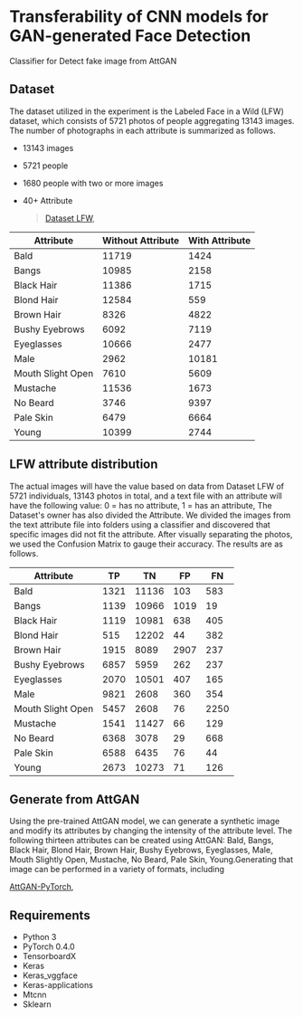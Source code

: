 # Transferability of CNN models for GAN-generated Face Detection

Classifier for Detect fake image from AttGAN  

## Dataset
The dataset utilized in the experiment is the Labeled Face in a Wild (LFW) dataset, which consists of 5721 photos of people aggregating 13143 images. The number of photographs in each attribute is summarized as follows.

-   13143 images
-   5721 people
-   1680 people with two or more images
-   40+ Attribute 

	> [Dataset LFW](http://vis-www.cs.umass.edu/lfw/),

| Attribute | Without Attribute | With Attribute | 
|--|--|--|
| Bald | 11719 | 1424
| Bangs | 10985 | 2158
| Black Hair | 11386 | 1715
| Blond Hair| 12584 | 559
| Brown Hair | 8326 | 4822
| Bushy Eyebrows| 6092 | 7119
| Eyeglasses| 10666  | 2477
| Male |2962  | 10181
| Mouth Slight Open| 7610 | 5609
| Mustache| 11536 | 1673
| No Beard | 3746 | 9397
| Pale Skin |6479  | 6664
| Young | 10399 | 2744


## LFW attribute distribution 
The actual images will have the value based on data from Dataset LFW of 5721 individuals, 13143 photos in total, and a text file with an attribute will have the following value: 0 = has no attribute, 1 = has an attribute, The Dataset's owner has also divided the Attribute. We divided the images from the text attribute file into folders using a classifier and discovered that specific images did not fit the attribute. After visually separating the photos, we used the Confusion Matrix to gauge their accuracy. The results are as follows.

| Attribute | TP | TN | FP|FN |
|--|--|--|--|--|
| Bald |1321  |11136 |103| 583
| Bangs | 1139  |10966 |1019 |19
| Black Hair |  1119 | 10981|638|405
| Blond Hair| 515  |12202 |44|382
| Brown Hair | 1915  |8089 |2907| 237
| Bushy Eyebrows|  6857 |5959 | 262| 237
| Eyeglasses| 2070  |10501 |407|165
| Male | 9821 | 2608|360|354
| Mouth Slight Open|  5457 |2608 |76|2250
| Mustache| 1541 |11427 |66|129
| No Beard | 6368 | 3078|29|668
| Pale Skin | 6588 |6435 |76|44
| Young | 2673  |10273 |71|126

## Generate from AttGAN
Using the pre-trained AttGAN model, we can generate a synthetic image and modify its attributes by changing the intensity of the attribute level. The following thirteen attributes can be created using AttGAN: Bald, Bangs, Black Hair, Blond Hair, Brown Hair, Bushy Eyebrows, Eyeglasses, Male, Mouth Slightly Open, Mustache, No Beard, Pale Skin, Young.Generating that image can be performed in a variety of formats, including

[AttGAN-PyTorch](https://github.com/elvisyjlin/AttGAN-PyTorch),

## Requirements
* Python 3
* PyTorch 0.4.0
* TensorboardX
* Keras
* Keras_vggface
* Keras-applications
* Mtcnn
* Sklearn
